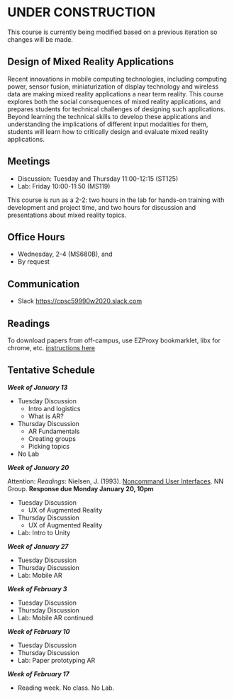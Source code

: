 # UNDER CONSTRUCTION

This course is currently being modified based on a previous iteration so changes will be made.

## Design of Mixed Reality Applications

Recent innovations in mobile computing technologies, including computing power, sensor fusion, miniaturization of display technology and wireless data are making mixed reality applications a near term reality. This course explores both the social consequences of mixed reality applications, and prepares students for technical challenges of designing such applications. Beyond learning the technical skills to develop these applications and understanding the implications of different input modalities for them, students will learn how to critically design and evaluate mixed reality applications.

## Meetings

* Discussion: Tuesday and Thursday 11:00-12:15 (ST125)
* Lab: Friday 10:00-11:50 (MS119)

This course is run as a 2-2: two hours in the lab for hands-on training with development and project time, and two hours for discussion and presentations about mixed reality topics.

## Office Hours

* Wednesday, 2-4 (MS680B), and
* By request

## Communication

* Slack <https://cpsc59990w2020.slack.com>

## Readings

To download papers from off-campus, use EZProxy bookmarklet, libx for chrome, etc. [instructions here](https://library.ucalgary.ca/c.php?g=255563&p=1704031)

## Tentative Schedule

***Week of January 13***

* Tuesday Discussion
  * Intro and logistics
  * What is AR?
* Thursday Discussion
  * AR Fundamentals
  * Creating groups
  * Picking topics
* No Lab

***Week of January 20***

Attention: _Readings_: Nielsen, J. (1993). [Noncommand User Interfaces](https://www.nngroup.com/articles/noncommand/). NN Group. **Response due Monday January 20, 10pm**

* Tuesday Discussion
  * UX of Augmented Reality
* Thursday Discussion
  * UX of Augmented Reality
* Lab: Intro to Unity

***Week of January 27***

* Tuesday Discussion
* Thursday Discussion
* Lab: Mobile AR

***Week of February 3***

* Tuesday Discussion
* Thursday Discussion
* Lab: Mobile AR continued

***Week of February 10***

* Tuesday Discussion
* Thursday Discussion
* Lab: Paper prototyping AR

***Week of February 17***

* Reading week. No class. No Lab.
  